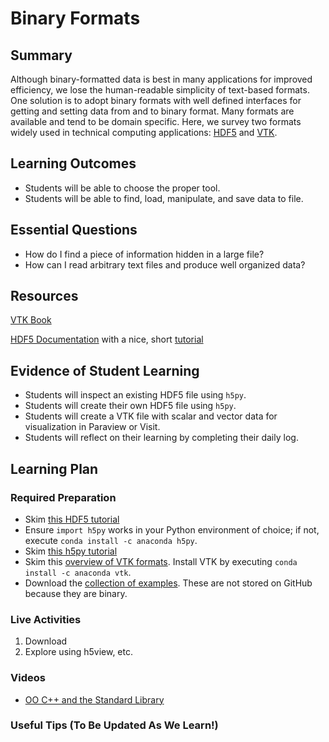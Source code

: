 <!--
This "lecture" or "lesson" template is adapted from the one provided here:
 http://www.buffalo.edu/ubcei/enhance/teaching/lesson-planning.html
Although the page produced from this is learner-facing, some of the
lesson plan structure
-->

# Binary Formats

## Summary

<!--
Short description of the lesson.
-->

Although binary-formatted data is best in many applications for
improved efficiency, we lose the human-readable
simplicity of text-based formats.  One solution is to adopt binary
formats with well defined interfaces for getting and setting data
from and to binary format.  Many formats are available and tend to be
domain specific.  Here, we survey two formats widely used in
technical computing applications: [HDF5]() and [VTK]().

<!--
********* STAGE 1 - DESIRED RESULTS ********************************************
-->

## Learning Outcomes

<!--
      What course goals or outcomes will this lesson address?
-->

 - Students will be able to choose the proper tool.
 - Students will be able to find, load, manipulate, and save
   data to file.


## Essential Questions

<!--
      What question(s) will your students be able to answer by the end of
      instruction?
-->

 - How do I find a piece of information hidden in a large file?
 - How can I read arbitrary text files and produce well organized data?

## Resources

<!--
      What resources can be made available to your student to support their
      active learning?
      What formats are best suited to complement your course material?
-->

[VTK Book](https://lorensen.github.io/VTKExamples/site/VTKBook/00Preface/)

[HDF5 Documentation](https://portal.hdfgroup.org/display/HDF5/HDF5) with a nice,
short [tutorial](https://portal.hdfgroup.org/display/HDF5/Introduction+to+HDF5)


<!--
********* STAGE 2 - ASSESSMENT EVIDENCE ****************************************
-->

##  Evidence of Student Learning

<!--
      How will you assess students’ prior knowledge?
      What criteria will be used to assess student performance?
      What evidence will be collected to demonstrate achievement?
      How will students reflect and self-assess their learning?
-->

  - Students will inspect an existing HDF5 file using `h5py`.
  - Students will create their own HDF5 file using `h5py`.
  - Students will create a VTK file with scalar and
    vector data for visualization in Paraview or Visit.
  - Students will reflect on their learning by completing their daily log.

<!--
********* STAGE 3 - LEARNING PLAN ****************************************
-->


## Learning Plan

<!--
List the steps in chronological order to create a timeline of what
will occur in your lesson.

Consider how each of the components below will be included in your
lesson if applicable:

   - Anticipatory Sets/Hooks
       * How will you introduce the material and capture their attention?
   - Teacher Modeling
       * What instructional content and techniques will be incorporated
         into this lesson?
   - Guided Practice
       * How will you scaffold information for your students?
       * How will collaborative learning be used?
   - Learning Activities
       * How will students actively engage with the material?
       * How will students work towards achievement of the learning outcomes?
   - Independent Practice
       * How will students show evidence of learning?
   - Reflection
       * What have you learned about your teaching and content covered in this unit?
       * What changes or adjustments could you make?
       * What were the strongest features of your unit?
       * What are your overall reflections in the course to this point?
   - Conclusion and Preview
       * What should students take away from this lesson?
       * What will happen next? Why?
-->

### Required Preparation

  - Skim [this HDF5 tutorial](https://portal.hdfgroup.org/display/HDF5/Introduction+to+HDF5)
  - Ensure `import h5py` works in your Python environment of choice; if not,
    execute `conda install -c anaconda h5py`.
  - Skim [this h5py tutorial](https://docs.h5py.org/en/stable/quick.html)
  - Skim this [overview of VTK formats](https://lorensen.github.io/VTKExamples/site/VTKFileFormats/).
    Install VTK by executing `conda install -c anaconda vtk`.
  - Download the [collection of examples]().  These are not stored on GitHub
    because they are binary.

### Live Activities

  1. Download
  2. Explore using h5view, etc.

### Videos

- [OO C++ and the Standard Library](tbd)



### Useful Tips (To Be Updated As We Learn!)


<!--  

NOTES  




-->
